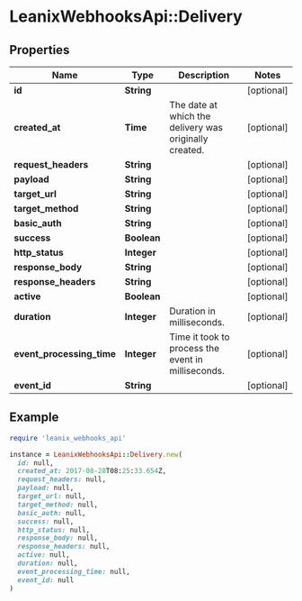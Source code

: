 # LeanixWebhooksApi::Delivery

## Properties

| Name | Type | Description | Notes |
| ---- | ---- | ----------- | ----- |
| **id** | **String** |  | [optional] |
| **created_at** | **Time** | The date at which the delivery was originally created. | [optional] |
| **request_headers** | **String** |  | [optional] |
| **payload** | **String** |  | [optional] |
| **target_url** | **String** |  | [optional] |
| **target_method** | **String** |  | [optional] |
| **basic_auth** | **String** |  | [optional] |
| **success** | **Boolean** |  | [optional] |
| **http_status** | **Integer** |  | [optional] |
| **response_body** | **String** |  | [optional] |
| **response_headers** | **String** |  | [optional] |
| **active** | **Boolean** |  | [optional] |
| **duration** | **Integer** | Duration in milliseconds. | [optional] |
| **event_processing_time** | **Integer** | Time it took to process the event in milliseconds. | [optional] |
| **event_id** | **String** |  | [optional] |

## Example

```ruby
require 'leanix_webhooks_api'

instance = LeanixWebhooksApi::Delivery.new(
  id: null,
  created_at: 2017-08-28T08:25:33.654Z,
  request_headers: null,
  payload: null,
  target_url: null,
  target_method: null,
  basic_auth: null,
  success: null,
  http_status: null,
  response_body: null,
  response_headers: null,
  active: null,
  duration: null,
  event_processing_time: null,
  event_id: null
)
```

